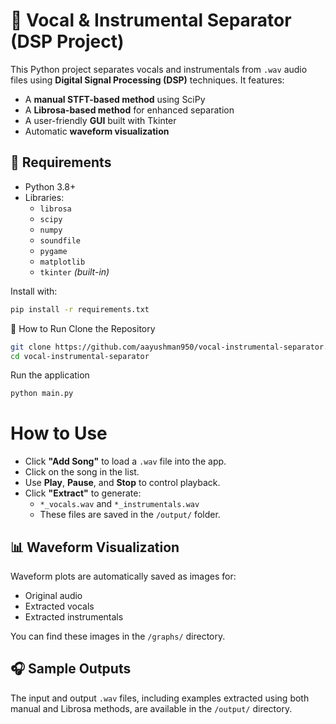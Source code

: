 # 🎵 Vocal & Instrumental Separator (DSP Project)

This Python project separates vocals and instrumentals from `.wav` audio files using **Digital Signal Processing (DSP)** techniques. It features:

- A **manual STFT-based method** using SciPy
- A **Librosa-based method** for enhanced separation
- A user-friendly **GUI** built with Tkinter
- Automatic **waveform visualization**

## 🔧 Requirements

- Python 3.8+
- Libraries:
  - `librosa`
  - `scipy`
  - `numpy`
  - `soundfile`
  - `pygame`
  - `matplotlib`
  - `tkinter` *(built-in)*

Install with:

```bash
pip install -r requirements.txt
```

🚀 How to Run
Clone the Repository

```bash
git clone https://github.com/aayushman950/vocal-instrumental-separator.git
cd vocal-instrumental-separator
```

Run the application
```bash
python main.py
```

# How to Use

- Click **"Add Song"** to load a `.wav` file into the app.  
- Click on the song in the list.  
- Use **Play**, **Pause**, and **Stop** to control playback.  
- Click **"Extract"** to generate:  
  - `*_vocals.wav` and `*_instrumentals.wav`  
  - These files are saved in the `/output/` folder.  

## 📊 Waveform Visualization

Waveform plots are automatically saved as images for:  
- Original audio  
- Extracted vocals  
- Extracted instrumentals  

You can find these images in the `/graphs/` directory.  

## 🎧 Sample Outputs

The input and output `.wav` files, including examples extracted using both manual and Librosa methods, are available in the `/output/` directory.
